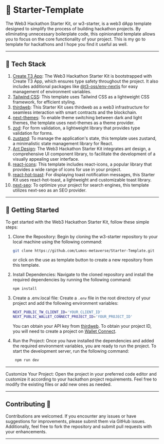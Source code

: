 # 🛫 Starter-Template

The Web3 Hackathon Starter Kit, or w3-starter, is a web3 dApp template designed to simplify the process of building hackathon projects. By eliminating unnecessary boilerplate code, this opinionated template allows you to focus on the core functionality of your project. This is my go to template for hackathons and I hope you find it useful as well.

---

## 🧰 Tech Stack

1. [Create T3 App](https://create.t3.gg/): The Web3 Hackathon Starter Kit is bootstrapped with Create T3 App, which ensures type safety throughout the project. It also includes additional packages like [@t3-oss/env-nextjs](https://env.t3.gg/) for easy management of environment variables.
2. [Tailwind CSS](https://tailwindcss.com/): This template uses Tailwind CSS as a lightweight CSS framework, for efficient styling.
3. [thirdweb](https://thirdweb.com/): This Starter Kit uses thirdweb as a web3 infrastructure for seamless interaction with smart contracts and the blockchain.
4. [next-themes](https://github.com/pacocoursey/next-themes): To enable theme switching between dark and light themes, the template uses next-themes as a theme provider.
5. [zod](https://zod.dev/): For form validation, a lightweight library that provides type validation for forms.
6. [zustand](https://docs.pmnd.rs/zustand/getting-started/introduction): To manage the application's state, this template uses zustand, a minimalistic state management library for React.
7. [Ant Design](https://ant.design/): The Web3 Hackathon Starter Kit integrates ant design, a comprehensive UI component library, to facilitate the development of a visually appealing user interface.
8. [react-icons](https://react-icons.github.io/react-icons): This template includes react-icons, a popular library that provides a wide range of icons for use in your project.
9. [react-hot-toast](https://react-hot-toast.com/): For displaying toast notification messages, this Starter Kit uses react-hot-toast, a lightweight and customizable toast library.
10. [next-seo](https://github.com/garmeeh/next-seo): To optimize your project for search engines, this template utilizes next-seo as an SEO provider.

---

## 🚀 Getting Started

To get started with the Web3 Hackathon Starter Kit, follow these simple steps:

1. Clone the Repository: Begin by cloning the w3-starter repository to your local machine using the following command:

   ```bash
   git clone https://github.com/Lumos-metaverse/Starter-Template.git
   ```

   or click on the use as template button to create a new repository from this template.

2. Install Dependencies: Navigate to the cloned repository and install the required dependencies by running the following command:
   ```bash
   npm install
   ```
3. Create a .env.local file: Create a `.env` file in the root directory of your project and add the following environment variables:

   ```bash
   NEXT_PUBLIC_TW_CLIENT_ID='YOUR_CLIENT_ID'
   NEXT_PUBLIC_WALLET_CONNECT_PROJECT_ID='YOUR_PROJECT_ID'
   ```

   You can obtain your API key from [thirdweb](https://thirdweb.com/). To obtain your project ID, you will need to create a project on [Wallet Connect](https://cloud.walletconnect.com/app).

4. Run the Project: Once you have installed the dependencies and added the required environment variables, you are ready to run the project. To start the development server, run the following command:

   ```bash
    npm run dev
   ```

---

Customize Your Project: Open the project in your preferred code editor and customize it according to your hackathon project requirements. Feel free to modify the existing files or add new ones as needed.

---

## Contributing 🤝

Contributions are welcomed. If you encounter any issues or have suggestions for improvements, please submit them via GitHub issues. Additionally, feel free to fork the repository and submit pull requests with your enhancements.

---
